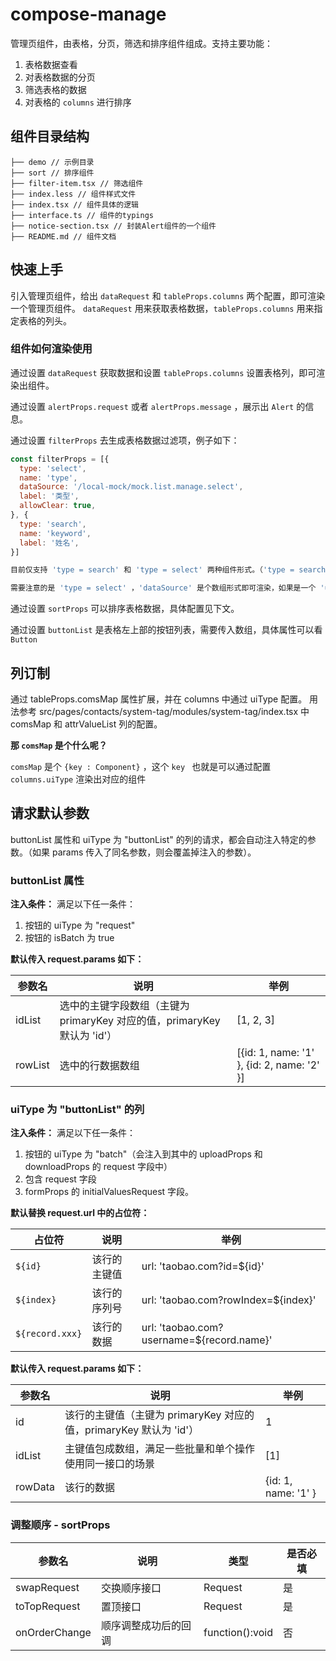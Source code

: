 # compose-manage

管理页组件，由表格，分页，筛选和排序组件组成。支持主要功能：

1. 表格数据查看
2. 对表格数据的分页
3. 筛选表格的数据
4. 对表格的 `columns` 进行排序

## 组件目录结构

```tree
├── demo // 示例目录
├── sort // 排序组件
├── filter-item.tsx // 筛选组件
├── index.less // 组件样式文件
├── index.tsx // 组件具体的逻辑
├── interface.ts // 组件的typings
├── notice-section.tsx // 封装Alert组件的一个组件
├── README.md // 组件文档
```

## 快速上手

引入管理页组件，给出 `dataRequest` 和 `tableProps.columns` 两个配置，即可渲染一个管理页组件。 `dataRequest` 用来获取表格数据，`tableProps.columns` 用来指定表格的列头。

### 组件如何渲染使用

通过设置 `dataRequest` 获取数据和设置 `tableProps.columns` 设置表格列，即可渲染出组件。

通过设置 `alertProps.request` 或者 `alertProps.message` ，展示出 `Alert` 的信息。

通过设置 `filterProps` 去生成表格数据过滤项，例子如下：

```javascript
const filterProps = [{
  type: 'select',
  name: 'type',
  dataSource: '/local-mock/mock.list.manage.select',
  label: '类型',
  allowClear: true,
}, {
  type: 'search',
  name: 'keyword',
  label: '姓名',
}]

目前仅支持 'type = search' 和 'type = select' 两种组件形式。（'type = search' 是个 'Input' 组件）

需要注意的是 'type = select' ，'dataSource' 是个数组形式即可渲染，如果是一个 'url' ，会在组件内部请求 'url' ，并且获取到的数据作为 'dataSource'
```

通过设置 `sortProps` 可以排序表格数据，具体配置见下文。

通过设置 `buttonList` 是表格左上部的按钮列表，需要传入数组，具体属性可以看 `Button`

## 列订制

通过 tableProps.comsMap 属性扩展，并在 columns 中通过 uiType 配置。
用法参考 src/pages/contacts/system-tag/modules/system-tag/index.tsx 中 comsMap 和 attrValueList 列的配置。

**那 `comsMap` 是个什么呢？**

`comsMap` 是个 `{key : Component}` ，这个 `key ` 也就是可以通过配置 `columns.uiType` 渲染出对应的组件

## 请求默认参数

buttonList 属性和 uiType 为 "buttonList" 的列的请求，都会自动注入特定的参数。（如果 params 传入了同名参数，则会覆盖掉注入的参数）。

### buttonList 属性

**注入条件：** 满足以下任一条件：

1. 按钮的 uiType 为 "request"
2. 按钮的 isBatch 为 true

**默认传入 request.params 如下：**

| 参数名  | 说明                                                                     | 举例                                       |
| ------- | ------------------------------------------------------------------------ | ------------------------------------------ |
| idList  | 选中的主键字段数组（主键为 primaryKey 对应的值，primaryKey 默认为 'id'） | [1, 2, 3]                                  |
| rowList | 选中的行数据数组                                                         | [{id: 1, name: '1' }, {id: 2, name: '2' }] |

### uiType 为 "buttonList" 的列

**注入条件：** 满足以下任一条件：

1. 按钮的 uiType 为 "batch"（会注入到其中的 uploadProps 和 downloadProps 的 request 字段中）
2. 包含 request 字段
3. formProps 的 initialValuesRequest 字段。

**默认替换 request.url 中的占位符：**

| 占位符          | 说明         | 举例                                       |
| --------------- | ------------ | ------------------------------------------ |
| `${id}`         | 该行的主键值 | url: 'taobao.com?id=\${id}'                |
| `${index}`      | 该行的序列号 | url: 'taobao.com?rowIndex=\${index}'       |
| `${record.xxx}` | 该行的数据   | url: 'taobao.com?username=\${record.name}' |

**默认传入 request.params 如下：**

| 参数名  | 说明                                                               | 举例                |
| ------- | ------------------------------------------------------------------ | ------------------- |
| id      | 该行的主键值（主键为 primaryKey 对应的值，primaryKey 默认为 'id'） | 1                   |
| idList  | 主键值包成数组，满足一些批量和单个操作使用同一接口的场景           | [1]                 |
| rowData | 该行的数据                                                         | {id: 1, name: '1' } |

### 调整顺序 - sortProps

| 参数名        | 说明                 | 类型            | 是否必填 |
| ------------- | -------------------- | --------------- | -------- |
| swapRequest   | 交换顺序接口         | Request         | 是       |
| toTopRequest  | 置顶接口             | Request         | 是       |
| onOrderChange | 顺序调整成功后的回调 | function():void | 否       |
